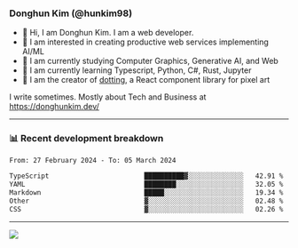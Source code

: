 ### Donghun Kim (@hunkim98)

- 👋 Hi, I am Donghun Kim. I am a web developer. 
- 🤔 I am interested in creating productive web services implementing AI/ML
- 🔭 I am currently studying Computer Graphics, Generative AI, and Web 
- 🌱 I am currently learning Typescript, Python, C#, Rust, Jupyter
- 🎨 I am the creator of [dotting](https://github.com/hunkim98/dotting), a React component library for pixel art

I write sometimes. Mostly about Tech and Business at https://donghunkim.dev/

---
### 📊 Recent development breakdown
<!--START_SECTION:waka-->

```txt
From: 27 February 2024 - To: 05 March 2024

TypeScript                        ██████████▓░░░░░░░░░░░░░░   42.91 %
YAML                              ████████░░░░░░░░░░░░░░░░░   32.05 %
Markdown                          █████░░░░░░░░░░░░░░░░░░░░   19.34 %
Other                             ▓░░░░░░░░░░░░░░░░░░░░░░░░   02.48 %
CSS                               ▓░░░░░░░░░░░░░░░░░░░░░░░░   02.26 %
```

<!--END_SECTION:waka-->
---

<!-- <div align='center'> -->
  <img align="center" src="https://github-readme-stats.vercel.app/api?username=hunkim98&theme=dark&show_icons=true"/>
<!-- </div> -->
<!--
**hunkim98/hunkim98** is a ✨ _special_ ✨ repository because its `README.md` (this file) appears on your GitHub profile.

Here are some ideas to get you started:

- 🔭 I’m currently working on ...
- 🌱 I’m currently learning ...
- 👯 I’m looking to collaborate on ...
- 🤔 I’m looking for help with ...
- 💬 Ask me about ...
- 📫 How to reach me: ...
- 😄 Pronouns: ...
- ⚡ Fun fact: ...
-->
